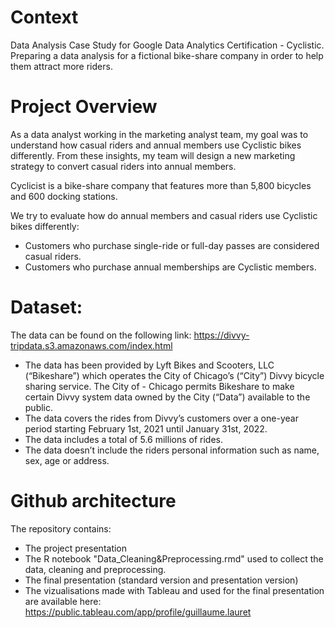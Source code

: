 # Context
Data Analysis Case Study for Google Data Analytics Certification - Cyclistic. Preparing a data analysis for a fictional bike-share company in order to help them attract more riders. 

# Project Overview
As a data analyst working in the marketing analyst team, my goal was to understand how casual riders and annual members use Cyclistic bikes differently. From these insights, my team will design a new marketing strategy to convert casual riders into annual members.

Cyclicist is a bike-share company that features more than 5,800 bicycles and 600 docking stations.

We try to evaluate how do annual members and casual riders use Cyclistic bikes differently:
- Customers who purchase single-ride or full-day passes are considered casual riders.
- Customers who purchase annual memberships are Cyclistic members.

# Dataset: 
The data can be found on the following link: https://divvy-tripdata.s3.amazonaws.com/index.html

- The data has been provided by Lyft Bikes and Scooters, LLC (“Bikeshare”) which operates the City of Chicago’s (“City”) Divvy bicycle sharing service. The City of - Chicago permits Bikeshare to make certain Divvy system data owned by the City (“Data”) available to the public.
- The data covers the rides from Divvy’s customers over a one-year period starting February 1st, 2021 until January 31st, 2022.
- The data includes a total of 5.6 millions of rides.
- The data doesn’t include the riders personal information such as name, sex, age or address.


# Github architecture
The repository contains:
- The project presentation
- The R notebook "Data_Cleaning&Preprocessing.rmd" used to collect the data, cleaning and preprocessing.
- The final presentation (standard version and presentation version)
- The vizualisations made with Tableau and used for the final presentation are available here: https://public.tableau.com/app/profile/guillaume.lauret
